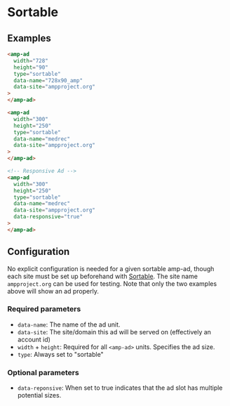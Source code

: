 <!---
Copyright 2016 The AMP HTML Authors. All Rights Reserved.

Licensed under the Apache License, Version 2.0 (the "License");
you may not use this file except in compliance with the License.
You may obtain a copy of the License at

      http://www.apache.org/licenses/LICENSE-2.0

Unless required by applicable law or agreed to in writing, software
distributed under the License is distributed on an "AS-IS" BASIS,
WITHOUT WARRANTIES OR CONDITIONS OF ANY KIND, either express or implied.
See the License for the specific language governing permissions and
limitations under the License.
-->

# Sortable

## Examples

```html
<amp-ad
  width="728"
  height="90"
  type="sortable"
  data-name="728x90_amp"
  data-site="ampproject.org"
>
</amp-ad>

<amp-ad
  width="300"
  height="250"
  type="sortable"
  data-name="medrec"
  data-site="ampproject.org"
>
</amp-ad>

<!-- Responsive Ad -->
<amp-ad
  width="300"
  height="250"
  type="sortable"
  data-name="medrec"
  data-site="ampproject.org"
  data-responsive="true"
>
</amp-ad>
```

## Configuration

No explicit configuration is needed for a given sortable amp-ad, though each
site must be set up beforehand with [Sortable](http://sortable.com). The site
name `ampproject.org` can be used for testing. Note that only the two examples
above will show an ad properly.

### Required parameters

- `data-name`: The name of the ad unit.
- `data-site`: The site/domain this ad will be served on (effectively an account
  id)
- `width` + `height`: Required for all `<amp-ad>` units. Specifies the ad size.
- `type`: Always set to "sortable"

### Optional parameters

- `data-reponsive`: When set to true indicates that the ad slot has multiple
  potential sizes.
